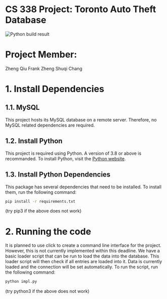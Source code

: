 # CS 338 Project: Toronto Auto Theft Database
![Python build result](https://github.com/ZhengQ2/cs338_project/actions/workflows/python-app.yml/badge.svg)

# Project Member:
Zheng Qiu
Frank Zheng
Shuqi Chang

# 1. Install Dependencies

## 1.1. MySQL
This project hosts its MySQL database on a remote server. Therefore, no MySQL related dependencies are required.

## 1.2. Install Python
This project is required using Python. A version of 3.8 or above is recommanded. To install Python, visit the [Python website](https://www.python.org/downloads/).

## 1.3. Install Python Dependencies
This package has several dependencies that need to be installed. To install them, run the following command:

```bash
pip install -r requirements.txt
```

(try pip3 if the above does not work)

# 2. Running the code
It is planned to use click to create a command line interface for the project. However, this is not currently implemented within this deadline. We have a basic loader script that can be run to load the data into the database. This loader script will then check if all entries are loaded into it.
Data is currently loaded and the connection will be set automatically.
To run the script, run the following command:

```bash
python impl.py
```
(try python3 if the above does not work)